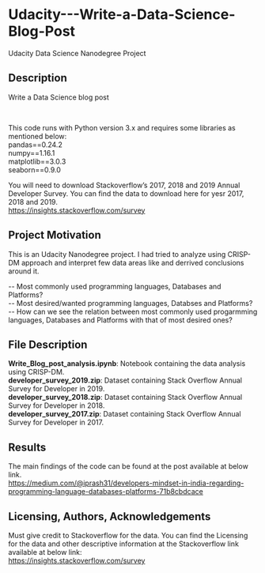 # Udacity---Write-a-Data-Science-Blog-Post
Udacity Data Science Nanodegree Project

## Description</br>
Write a Data Science blog post



<a name="installation"></a></br>

This code runs with Python version 3.x and requires some libraries as mentioned below:</br>
pandas==0.24.2</br>
numpy==1.16.1</br>
matplotlib==3.0.3</br>
seaborn==0.9.0</br>

You will need to download Stackoverflow’s 2017, 2018 and 2019 Annual Developer Survey. You can find the data to download here for yesr 2017, 2018 and 2019.</br>
https://insights.stackoverflow.com/survey

## Project Motivation <a name="motivation"></a></br>
This is an Udacity Nanodegree project. I had tried to analyze using CRISP-DM approach and interpret few data areas like and derrived conclusions around it.</br>

-- Most commonly used programming languages, Databases and Platforms?</br>
-- Most desired/wanted programming languages, Databses and Platforms?</br>
-- How can we see the relation between most commonly used progarmming languages, Databases and Platforms with that of most desired ones?


## File Description <a name="files"></a></br>
**Write_Blog_post_analysis.ipynb**: Notebook containing the data analysis using CRISP-DM. </br>
**developer_survey_2019.zip**: Dataset containing Stack Overflow Annual Survey for Developer in 2019.</br>
**developer_survey_2018.zip**: Dataset containing Stack Overflow Annual Survey for Developer in 2018.</br>
**developer_survey_2017.zip**: Dataset containing Stack Overflow Annual Survey for Developer in 2017.</br>

## Results <a name="results"></a></br>
The main findings of the code can be found at the post available at below link.</br> 
https://medium.com/@iprash31/developers-mindset-in-india-regarding-programming-language-databases-platforms-71b8cbdcace

## Licensing, Authors, Acknowledgements<a name="licensing"></a></br>
Must give credit to Stackoverflow for the data. You can find the Licensing for the data and other descriptive information at the Stackoverflow link available at below link:</br>
https://insights.stackoverflow.com/survey
